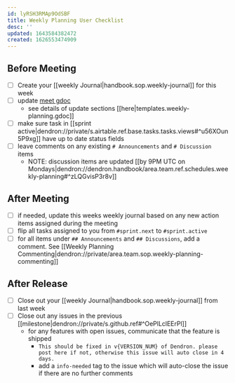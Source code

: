 ```yaml
---
id: lyRSH3RMAp9OdSBF
title: Weekly Planning User Checklist
desc: ''
updated: 1643584382472
created: 1626553474909
---
```


## Before Meeting
<!-- This should happen at least 12h before the meeting-->
- [ ] Create your [[weekly Journal|handbook.sop.weekly-journal]] for this week
- [ ] update [meet gdoc](https://docs.google.com/document/d/1GEZfMMHLmz5AIvGoZrjM24TL7r_XjlmuerjEa2L9Pmo/edit#) 
  - see details of update sections [[here|templates.weekly-planning.gdoc]]
- [ ] make sure task in [[sprint active|dendron://private/s.airtable.ref.base.tasks.tasks.views#^u56XOun5P9xg]] have up to date status fields
- [ ] leave comments on any existing `# Announcements` and `# Discussion` items
  - NOTE: discussion items are updated [[by 9PM UTC on Mondays|dendron://dendron.handbook/area.team.ref.schedules.weekly-planning#^zLQGvisP3r8v]]

## After Meeting
<!-- This should happen immediately after the weekly meeting -->
- [ ] if needed, update this weeks weekly journal based on any new action items assigned during the meeting
- [ ] flip all tasks assigned to you from `#sprint.next` to `#sprint.active`
- [ ] for all items under `## Announcements` and `## Discussions`, add a comment. See [[Weekly Planning Commenting|dendron://private/area.team.sop.weekly-planning-commenting]]

## After Release
<!-- This should happen shortly after the weekly meeting -->

- [ ] Close out your [[weekly Journal|handbook.sop.weekly-journal]] from last week
- [ ] Close out any issues in the previous [[milestone|dendron://private/s.github.ref#^OePlLclEErPl]]
  - for any features with open issues, communicate that the feature is shipped
    - `This should be fixed in v{VERSION_NUM} of Dendron. please post here if not, otherwise this issue will auto close in 4 days.`
    - add a `info-needed` tag to the issue which will auto-close the issue if there are no further comments
